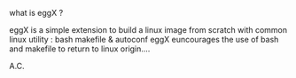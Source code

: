 what is eggX ?

eggX is a simple extension to build a linux image from scratch with common linux utility : bash makefile & autoconf
eggX euncourages the use of bash and makefile to return to linux origin....

A.C.

